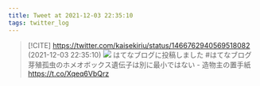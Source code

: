 ```yaml
---
title: Tweet at 2021-12-03 22:35:10
tags: twitter_log
---
```


> [!CITE] https://twitter.com/kaisekiriu/status/1466762940569518082 (2021-12-03 22:35:10)
> ![](https://twitter.com/kaisekiriu/status/1466762940569518082)
> はてなブログに投稿しました #はてなブログ
> 芽殖孤虫のホメオボックス遺伝子は別に最小ではない - 造物主の置手紙
> https://t.co/Xqeq6VbQrz
